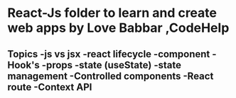 # React-Js folder to learn and create web apps by Love Babbar ,CodeHelp

Topics
-js vs jsx
-react lifecycle
-component
-Hook's
-props
-state  (useState)
-state management
-Controlled components
-React route
-Context API
-